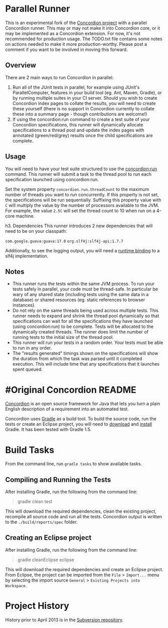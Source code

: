 Parallel Runner
===============

This is an experimental fork of the [Concordion project](https://github.com/concordion/concordion) with a parallel Concordion runner. This may or may not make it into Concordion core, or it may be implemented as a Concordion extension. For now, it's not recommended for production usage.
The TODO.txt file contains some notes on actions needed to make it more production-worthy. Please post a comment if you want to be involved in moving this forward.

Overview
--------
There are 2 main ways to run Concordion in parallel:

1. Run all of the JUnit tests in parallel, for example using JUnit's ParallelComputer, features in your build tool (eg. Ant, Maven, Gradle), or by running multiple suites in your CI server. Should you wish to create Concordion index pages to collate the results, you will need to create these yourself (there is no support in Concordion currently to collate these into a summary page - though contributions are welcome!)
2. If using the concordion:run command to create a test suite of your Concordion specifications, this runner will dynamically allocate specifications to a thread pool and update the index pages with annotated (green/red/grey) results once the child specifications are complete.

Usage
-----
You will need to have your test suite structured to use the [concordion:run](http://concordion.org/Tutorial.html#concordion:run) command. This runner will submit a task to the thread pool to run each specification launched using concordion:run.

Set the system property `concordion.run.threadCount` to the maximum number of threads you want to run concurrently. If this property is not set, the specifications will be run sequentially. Suffixing this property value with `C` will multiply the value by the number of processors available to the JVM. For example, the value `2.5C` will set the thread count to 10 when run on a 4-core machine.

h3. Dependencies
This runner introduces 2 new dependencies that will need to be on your classpath:

  `com.google.guava:guava:17.0`
  `org.slf4j:slf4j-api:1.7.7`

Additionally, to see the logging output, you will need a [runtime binding](http://www.slf4j.org/manual.html#swapping) to a slf4j implementation.


Notes
-----
* This runner runs the tests within the same JVM process. To run your tests safely in parallel, your code must be thread-safe. In particular be wary of any shared state (including tests using the same data in a database) or shared resources (eg. static references to browser instances).
* Do not rely on the same threads being used across multiple tests. This runner needs to expand and shrink the thread pool dynamically so that specifications can wait for all the specifications they have launched (using concordion:run) to be complete. Tests will be allocated to the dynamically created threads. The runner does limit the number of running tests to the initial size of the thread pool.
* This runner will run your tests in a random order. Your tests must be able to run in any order.
* The "results generated" timings shown on the specifications will show the duration from which the task was parsed until it completed execution. This will include time that any specifications that it launches spent queued.


#Original Concordion README
===================

[Concordion](http://www.concordion.org) is an open source framework for Java that lets you turn a plain English description of a requirement into an automated test.

Concordion uses [Gradle](http://www.gradle.org/) as a build tool. To build the source code, run the tests or create an Eclipse project, you will need to [download](http://www.gradle.org/downloads.html) and [install](http://www.gradle.org/installation.html) Gradle. It has been tested with Gradle 1.5.

Build Tasks
=======
From the command line, run `gradle tasks` to show available tasks.

Compiling and Running the Tests
-------------------------------------------------
After installing Gradle, run the following from the command line:

> gradle clean test
    
This will download the required dependencies, clean the existing project, recompile all source code and run all the tests. Concordion output is written to the `./build/reports/spec` folder.

Creating an Eclipse project
----------------------------------------
After installing Gradle, run the following from the command line:

> gradle cleanEclipse eclipse

This will download the required dependencies and create an Eclipse project. From Eclipse, the project can be imported from the `File` > `Import...` menu by selecting the import source `General` > `Existing Projects into Workspace`.

Project History
=========
History prior to April 2013 is in the [Subversion repository](http://concordion.googlecode.com/svn/).
